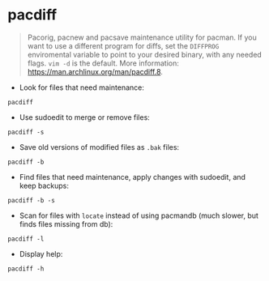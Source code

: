 # pacdiff

> Pacorig, pacnew and pacsave maintenance utility for pacman.
> If you want to use a different program for diffs, set the `DIFFPROG` enviromental variable to point to your desired binary, with any needed flags. `vim -d` is the default.
> More information: <https://man.archlinux.org/man/pacdiff.8>.

- Look for files that need maintenance:

`pacdiff`

- Use sudoedit to merge or remove files:

`pacdiff -s`

- Save old versions of modified files as `.bak` files:

`pacdiff -b`

- Find files that need maintenance, apply changes with sudoedit, and keep backups:

`pacdiff -b -s`

- Scan for files with `locate` instead of using pacmandb (much slower, but finds files missing from db):

`pacdiff -l`

- Display help:

`pacdiff -h`
